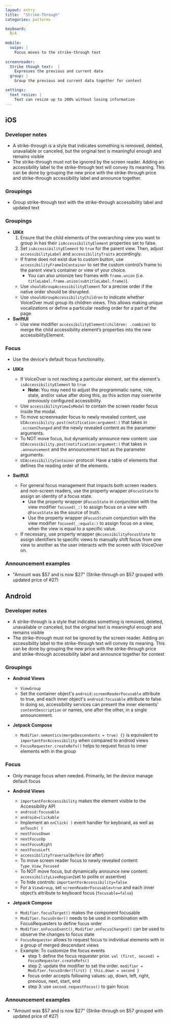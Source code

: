 ```yaml
---
layout: entry
title:  "Strike-Through" 
categories: patterns

keyboard:
  N/A
         
mobile:
  swipe: |
    Focus moves to the strike-through text
    
screenreader: 
  Strike though text:  |
    Expresses the previous and current data    
  group: |
    Group the previous and current data together for context

settings:
  text resize: |
    Text can resize up to 200% without losing information
---
```



## iOS

### Developer notes
- A strike-through is a style that indicates something is removed, deleted, unavailable or canceled, but the original text is meaningful enough and remains visible
- The strike-through must not be ignored by the screen reader.  Adding an accessibility label to the strike-through text will convey its meaning.  This can be done by grouping the new price with the strike-through price and strike-through accessibility label and announce together.
  
### Groupings
- Group strike-through text with the strike-through accessibility label and updated text

### Groupings
- **UIKit**
  1. Ensure that the child elements of the overarching view you want to group in has their `isAccessibilityElement` properties set to false.
  2. Set `isAccessibilityElement` to `true` for the parent view. Then, adjust `accessibilityLabel` and `accessibilityTraits` accordingly.
  - If frame does not exist due to custom button, use `accessibilityFrameInContainer` to set the custom control’s frame to the parent view’s container or view of your choice.
    - You can also unionize two frames with `frame.union` (i.e. `titleLabel.frame.union(subtitleLabel.frame)`).
  - Use `shouldGroupAccessibilityElement` for a precise order if the native order should be disrupted.
  - Use `shouldGroupAccessibilityChildren` to indicate whether VoiceOver must group its children views. This allows making unique vocalizations or define a particular reading order for a part of the page.
- **SwiftUI**
  - Use view modifier `accessibilityElement(children: .combine)` to merge the child accessibility element’s properties into the new accessibilityElement. 

### Focus
- Use the device's default focus functionality. 

- **UIKit**
  - If VoiceOver is not reaching a particular element, set the element's `isAccessibilityElement` to `true`
    - **Note:** You may need to adjust the programmatic name, role, state, and/or value after doing this, as this action may overwrite previously configured accessibility.
  - Use `accessibilityViewIsModal` to contain the screen reader focus inside the modal.
  - To move screenreader focus to newly revealed content, use `UIAccessibility.post(notification:argument:)` that takes in `.screenChanged` and the newly revealed content as the parameter arguments.
  - To NOT move focus, but dynamically announce new content: use `UIAccessibility.post(notification:argument:)` that takes in `.announcement` and the announcement text as the parameter arguments.
  - `UIAccessibilityContainer` protocol: Have a table of elements that defines the reading order of the elements. 


- **SwiftUI**
  - For general focus management that impacts both screen readers and non-screen readers, use the property wrapper `@FocusState` to assign an identity of a focus state.
    - Use the property wrapper `@FocusState` in conjunction with the view modifier `focused(_:)` to assign focus on a view with `@FocusState` as the source of truth.
    - Use the property wrapper `@FocusState`in conjunction with the view modifier `focused(_:equals:)` to assign focus on a view, when the view is equal to a specific value.
  - If necessary, use property wrapper `@AccessibilityFocusState` to assign identifiers to specific views to manually shift focus from one view to another as the user interacts with the screen with VoiceOver on.

### Announcement examples
- "Amount was $57 and is now $27"  (Strike-through on $57 grouped with updated price of #27)

## Android

### Developer notes
- A strike-through is a style that indicates something is removed, deleted, unavailable or canceled, but the original text is meaningful enough and remains visible
- The strike-through must not be ignored by the screen reader.  Adding an accessibility label to the strike-through text will convey its meaning.  This can be done by grouping the new price with the strike-through price and strike-through accessibility label and announce together for context

### Groupings

- **Android Views**
  - `ViewGroup`
  - Set the container object's `android:screenReaderFocusable` attribute to true, and each inner object's `android:focusable` attribute to false. In doing so, accessibility services can present the inner elements' `contentDescription` or names, one after the other, in a single announcement.

- **Jetpack Compose**
  - `Modifier.semantics(mergeDescendants = true) {}` is equivalent to `importantForAccessibility` when compared to android views
  - `FocusRequester.createRefs()` helps to request focus to inner elements with in the group

### Focus
- Only manage focus when needed. Primarily, let the device manage default focus

- **Android Views**
  - `importantForAccessibility` makes the element visible to the Accessibility API
  - `android:focusable`
  - `android=clickable`
  - Implement an `onClick( )` event handler for keyboard, as well as `onTouch( )`
  - `nextFocusDown`
  - `nextFocusUp`
  - `nextFocusRight`
  - `nextFocusLeft`
  - `accessibilityTraversalBefore` (or after)
  - To move screen reader focus to newly revealed content: `Type_View_Focused`
  - To NOT move focus, but dynamically announce new content: `accessibilityLiveRegion`(set to polite or assertive)
  - To hide controls: `importantForAccessibility=false`
  - For a `ViewGroup`, set `screenReaderFocusable=true` and each inner object’s attribute to keyboard focus (`focusable=false`)

- **Jetpack Compose**
  - `Modifier.focusTarget()` makes the component focusable
  - `Modifier.focusOrder()` needs to be used in combination with FocusRequesters to define focus order
  - `Modifier.onFocusEvent()`, `Modifier.onFocusChanged()` can be used to observe the changes to focus state
  - `FocusRequester` allows to request focus to individual elements with in a group of merged descendant views
  - Example: To customize the focus events
    - step 1: define the focus requester prior. `val (first, second) = FocusRequester.createRefs()`
    - step 2: update the modifier to set the order. `modifier = Modifier.focusOrder(first) { this.down = second }`
    - focus order accepts following values: up, down, left, right, previous, next, start, end
    - step 3: use `second.requestFocus()` to gain focus

### Announcement examples 
- "Amount was $57 and is now $27"  (Strike-through on $57 grouped with updated price of #27)
